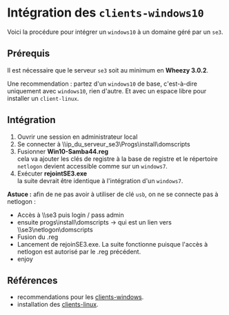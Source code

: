 # Intégration des `clients-windows10`

Voici la procédure pour intégrer un `windows10` à un domaine géré par un `se3`.


## Prérequis

Il est nécessaire que le serveur `se3` soit au minimum en **Wheezy 3.0.2**.

Une recommendation : partez d'un `windows10` de base, c'est-à-dire uniquement avec `windows10`, rien d'autre. Et avec un espace libre pour installer un `client-linux`.


## Intégration

1. Ouvrir une session en administrateur local
2. Se connecter à \\\\ip_du_serveur_se3\Progs\install\domscripts
3. Fusionner **Win10-Samba44.reg**  
cela va ajouter les clés de registre à la base de registre et le répertoire `netlogon` devient accessible comme sur un `windows7`.
4. Exécuter **rejointSE3.exe**  
la suite devrait être identique à l'intégration d'un `windows7`.

**Astuce :** afin de ne pas avoir à utiliser de clé `usb`, on ne se connecte pas à netlogon :
- Accès à \\\\se3 puis login / pass admin
- ensuite progs\install\domscripts → qui est un lien vers \\\se3\netlogon\domscripts
- Fusion du .reg
- Lancement de rejoinSE3.exe. La suite fonctionne puisque l'accès à netlogon est autorisé par le .reg précédent.
- enjoy


## Références

* recommendations pour les [clients-windows](../se3-clients-windows/clients-windows.md#prérequis-pour-lintégration-de-clients-windows).
* installation des [clients-linux](../pxe-clients-linux/README.md#installation-de-clients-linux-debian-et-ubuntu-via-se3--intégration-automatique).

